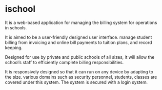 # ischool
 It is a web-based application for managing the billing system for operations in schools.

It is aimed to be a user-friendly designed user interface. manage student billing from invoicing and online bill payments to tuition plans, and record keeping.

Designed for use by private and public schools of all sizes, It will allow the school’s staff to efficiently complete billing responsibilities.

It is responsively designed so that it can run on any device by adapting to the size. various domains such as security personnel, students, classes are covered under this system. The system is secured with a login system.

